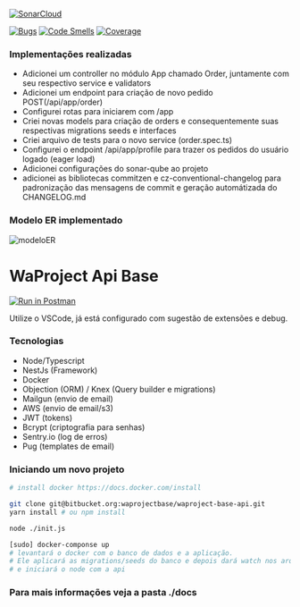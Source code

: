[![SonarCloud](https://sonarcloud.io/images/project_badges/sonarcloud-orange.svg)](https://sonarcloud.io/dashboard?id=waproject)

[![Bugs](https://sonarcloud.io/api/project_badges/measure?project=waproject&metric=bugs)](https://sonarcloud.io/dashboard?id=waproject)
[![Code Smells](https://sonarcloud.io/api/project_badges/measure?project=waproject&metric=code_smells)](https://sonarcloud.io/dashboard?id=waproject)
[![Coverage](https://sonarcloud.io/api/project_badges/measure?project=waproject&metric=coverage)](https://sonarcloud.io/dashboard?id=waproject)


### Implementações realizadas

  - Adicionei um controller no módulo App chamado Order, juntamente com seu respectivo service e validators
  - Adicionei um endpoint para criação de novo pedido POST(/api/app/order)
  - Configurei rotas para iniciarem com /app
  - Criei novas models para criação de orders e consequentemente suas respectivas migrations seeds e interfaces
  - Criei arquivo de tests para o novo service (order.spec.ts)
  - Configurei o endpoint /api/app/profile para trazer os pedidos do usuário logado (eager load)
  - Adicionei configurações do sonar-qube ao projeto
  - adicionei as bibliotecas commitzen e cz-conventional-changelog para padronização das mensagens de commit e geração automátizada do CHANGELOG.md

### Modelo ER implementado

![modeloER]()




WaProject Api Base
==================

[![Run in Postman](https://run.pstmn.io/button.svg)](https://app.getpostman.com/run-collection/f109c9a8c09dd5e648dd)

Utilize o VSCode, já está configurado com sugestão de extensões e debug.

### Tecnologias

* Node/Typescript
* NestJs (Framework)
* Docker
* Objection (ORM) / Knex (Query builder e migrations)
* Mailgun (envio de email)
* AWS (envio de email/s3)
* JWT (tokens)
* Bcrypt (criptografia para senhas)
* Sentry.io (log de erros)
* Pug (templates de email)

### Iniciando um novo projeto

```bash
# install docker https://docs.docker.com/install

git clone git@bitbucket.org:waprojectbase/waproject-base-api.git
yarn install # ou npm install

node ./init.js

[sudo] docker-componse up
# levantará o docker com o banco de dados e a aplicação.
# Ele aplicará as migrations/seeds do banco e depois dará watch nos arquivos
# e iniciará o node com a api
```

### Para mais informações veja a pasta ./docs
